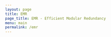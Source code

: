 ```yaml
---
layout: page
title: EMR
page_title: EMR - Efficient Modular Redundancy
menu: main
permalink: /emr
---
```


